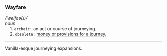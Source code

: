 ### Wayfare
<i>/ˈweifɛə(ɹ)/</i>
<br>
<i>noun</i>
<br>
&nbsp;&nbsp;&nbsp;&nbsp;1. `archaic:` an act or course of journeying.<br>
&nbsp;&nbsp;&nbsp;&nbsp;2. `obsolete:` <ins>money or provisions for a journey.</ins> 
<hr>
Vanilla-esque journeying expansions.